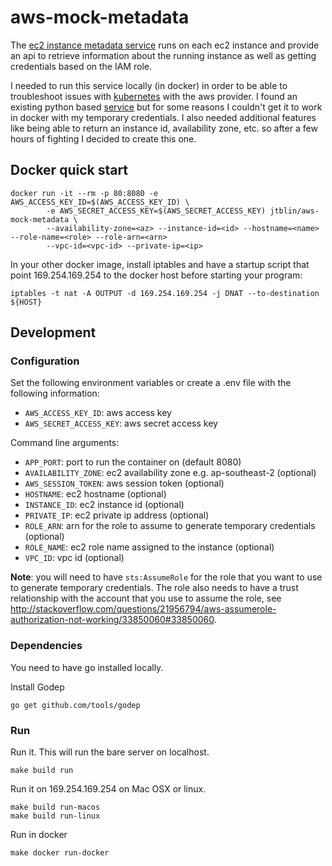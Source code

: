 # aws-mock-metadata

The [ec2 instance metadata service](http://docs.aws.amazon.com/AWSEC2/latest/UserGuide/ec2-instance-metadata.html)
runs on each ec2 instance and provide an api to retrieve information about the running instance as well as 
getting credentials based on the IAM role. 

I needed to run this service locally (in docker) in order to be able to troubleshoot issues with [kubernetes](https://github.com/kubernetes/kubernetes/)
with the aws provider. I found an existing python based [service](https://github.com/dump247/aws-mock-metadata) but
for some reasons I couldn't get it to work in docker with my temporary credentials. I also needed additional features 
like being able to return an instance id, availability zone, etc. so after a few hours of fighting I decided to 
create this one.

## Docker quick start

	docker run -it --rm -p 80:8080 -e AWS_ACCESS_KEY_ID=$(AWS_ACCESS_KEY_ID) \
    		-e AWS_SECRET_ACCESS_KEY=$(AWS_SECRET_ACCESS_KEY) jtblin/aws-mock-metadata \
    		--availability-zone=<az> --instance-id=<id> --hostname=<name> --role-name=<role> --role-arn=<arn>
    		--vpc-id=<vpc-id> --private-ip=<ip>

In your other docker image, install iptables and have a startup script that point 169.254.169.254 to the docker host
before starting your program:

	iptables -t nat -A OUTPUT -d 169.254.169.254 -j DNAT --to-destination ${HOST}

## Development

### Configuration

Set the following environment variables or create a .env file with the following information:

* `AWS_ACCESS_KEY_ID`: aws access key
* `AWS_SECRET_ACCESS_KEY`: aws secret access key

Command line arguments:

* `APP_PORT`: port to run the container on (default 8080)
* `AVAILABILITY_ZONE`: ec2 availability zone e.g. ap-southeast-2 (optional)
* `AWS_SESSION_TOKEN`: aws session token (optional)
* `HOSTNAME`: ec2 hostname (optional)
* `INSTANCE_ID`: ec2 instance id (optional)
* `PRIVATE_IP`: ec2 private ip address (optional)
* `ROLE_ARN`: arn for the role to assume to generate temporary credentials (optional)
* `ROLE_NAME`: ec2 role name assigned to the instance (optional)
* `VPC_ID`: vpc id (optional)

**Note**: you will need to have `sts:AssumeRole` for the role that you want to use to generate temporary credentials.
The role also needs to have a trust relationship with the account that you use to assume the role, see
http://stackoverflow.com/questions/21956794/aws-assumerole-authorization-not-working/33850060#33850060.

### Dependencies

You need to have go installed locally.

Install Godep

    go get github.com/tools/godep

### Run

Run it. This will run the bare server on localhost.

    make build run

Run it on 169.254.169.254 on Mac OSX or linux.

    make build run-macos
    make build run-linux

Run in docker

	make docker run-docker
